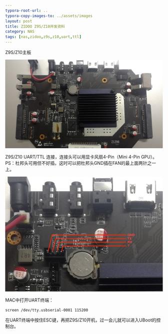 ```yaml
---
typora-root-url: ..
typora-copy-images-to: ../assets/images
layout: post
title: ZIDOO Z9S/Z10开发资料
category: NAS
tags: [nas,zidoo,z9s,z10,uart,ttl]
---
```


Z9S/Z10主板

![Z9S主板](/assets/images/Z9S_Board.jpg)

Z9S/Z10 UART/TTL 连接，连接头可以用显卡风扇4-Pin（Mini 4-Pin GPU）。PS：杜邦头可用但不好插，这时可以把杜邦头GND插在FAN的最上面两针之一上。

![Z9S UART](/assets/images/Z9S_UART.jpg)

MAC中打开UART终端：

```shell
screen /dev/tty.usbserial-0001 115200
```

在UART终端中按住ESC键，再把Z9S/Z10开机，过一会儿就可以进入UBoot的控制台。

